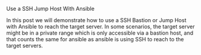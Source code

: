 Use a SSH Jump Host With Ansible

In this post we will demonstrate how to use a SSH Bastion or Jump Host with Ansible to reach the target server.
In some scenarios, the target server might be in a private range which is only accessible via a bastion host, and that counts the same for ansible as ansible is using SSH to reach to the target servers.
